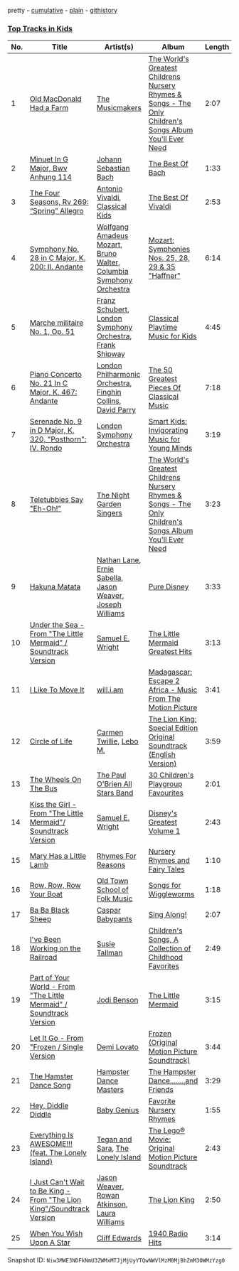 pretty - [cumulative](/playlists/cumulative/5BQyCxfPfCno0PuTqkZUgb.md) - [plain](/playlists/plain/5BQyCxfPfCno0PuTqkZUgb) - [githistory](https://github.githistory.xyz/mackorone/spotify-playlist-archive/blob/main/playlists/plain/5BQyCxfPfCno0PuTqkZUgb)

### [Top Tracks in Kids](https://open.spotify.com/playlist/5BQyCxfPfCno0PuTqkZUgb)

> 

| No. | Title | Artist(s) | Album | Length |
|---|---|---|---|---|
| 1 | [Old MacDonald Had a Farm](https://open.spotify.com/track/1SmPKOtxa32VN7aadce3S5) | [The Musicmakers](https://open.spotify.com/artist/5tpuZxtXHqCdBnAMsw0Cj7) | [The World's Greatest Childrens Nursery Rhymes & Songs \- The Only Children's Songs Album You'll Ever Need](https://open.spotify.com/album/6TyCH9F6W6OqPyINuRcQ5k) | 2:07 |
| 2 | [Minuet In G Major, Bwv Anhung 114](https://open.spotify.com/track/2suBTirPXfwU2CiKuhdGSY) | [Johann Sebastian Bach](https://open.spotify.com/artist/5aIqB5nVVvmFsvSdExz408) | [The Best Of Bach](https://open.spotify.com/album/7BeTWpmzWPGxhHFubqAjPh) | 1:33 |
| 3 | [The Four Seasons, Rv 269: “Spring” Allegro](https://open.spotify.com/track/5604ScxQQfhqnmCjKjqHoN) | [Antonio Vivaldi](https://open.spotify.com/artist/2QOIawHpSlOwXDvSqQ9YJR), [Classical Kids](https://open.spotify.com/artist/1kbL7hm9fOpTJovrRQ1tpO) | [The Best Of Vivaldi](https://open.spotify.com/album/0JvHeOmsLThT2etWtWonZ7) | 2:53 |
| 4 | [Symphony No\. 28 in C Major, K\. 200: II\. Andante](https://open.spotify.com/track/6VomLhMW8LMi6XJlb0BJ96) | [Wolfgang Amadeus Mozart](https://open.spotify.com/artist/4NJhFmfw43RLBLjQvxDuRS), [Bruno Walter](https://open.spotify.com/artist/1p4YAX8Nh6LiW3uPd49oAR), [Columbia Symphony Orchestra](https://open.spotify.com/artist/1iNPygduJOu0JnzasoDVLE) | [Mozart: Symphonies Nos\. 25, 28, 29 & 35 "Haffner"](https://open.spotify.com/album/7whdgcwipGDfRdzHWsjQtg) | 6:14 |
| 5 | [Marche militaire No\. 1, Op\. 51](https://open.spotify.com/track/2hBgtZWgkoQ9FVIwVIucGz) | [Franz Schubert](https://open.spotify.com/artist/2p0UyoPfYfI76PCStuXfOP), [London Symphony Orchestra](https://open.spotify.com/artist/5yxyJsFanEAuwSM5kOuZKc), [Frank Shipway](https://open.spotify.com/artist/5tbMGsuiJGQnMJdpfXS2Go) | [Classical Playtime Music for Kids](https://open.spotify.com/album/5MDNLfMFC1KgfGLKEbSFTk) | 4:45 |
| 6 | [Piano Concerto No\. 21 In C Major, K\. 467: Andante](https://open.spotify.com/track/0YBswQN8htY5YUpyW0G3IJ) | [London Philharmonic Orchestra](https://open.spotify.com/artist/3PfJE6ebCbCHeuqO4BfNeA), [Finghin Collins](https://open.spotify.com/artist/5QM7h12RUoqgBHiY5OBCZs), [David Parry](https://open.spotify.com/artist/2dfDjeZroUd3LWmSFrAZCD) | [The 50 Greatest Pieces Of Classical Music](https://open.spotify.com/album/6bT2a1Pf9bLkh0dOoempKR) | 7:18 |
| 7 | [Serenade No\. 9 in D Major, K\. 320, "Posthorn": IV\. Rondo](https://open.spotify.com/track/6QtPTYnNwGRaOWiKxCTsQD) | [London Symphony Orchestra](https://open.spotify.com/artist/5yxyJsFanEAuwSM5kOuZKc) | [Smart Kids: Invigorating Music for Young Minds](https://open.spotify.com/album/16yyG4y6CzkLuxxQVlfBVd) | 3:19 |
| 8 | [Teletubbies Say "Eh\-Oh!"](https://open.spotify.com/track/6oHP3YfRoGmfKWfMmrLN6b) | [The Night Garden Singers](https://open.spotify.com/artist/02a37HJq6Mnat5YTtS8Chb) | [The World's Greatest Childrens Nursery Rhymes & Songs \- The Only Children's Songs Album You'll Ever Need](https://open.spotify.com/album/6TyCH9F6W6OqPyINuRcQ5k) | 3:23 |
| 9 | [Hakuna Matata](https://open.spotify.com/track/6OCR7t6wpkcblCtuGdChhd) | [Nathan Lane](https://open.spotify.com/artist/0P0do9GwiSgweSF6Ui3mrv), [Ernie Sabella](https://open.spotify.com/artist/0RH6EMxqfzCEB7QCSKQ4xr), [Jason Weaver](https://open.spotify.com/artist/5UdPkKWd8YNR5xGcmqH9QJ), [Joseph Williams](https://open.spotify.com/artist/5xk0kRuXn1zToTHpHAqpui) | [Pure Disney](https://open.spotify.com/album/54XqoB2iFVMeugL4NKKhQl) | 3:33 |
| 10 | [Under the Sea \- From "The Little Mermaid" / Soundtrack Version](https://open.spotify.com/track/6WXF2wCb3yeTuoGFyP7U5C) | [Samuel E\. Wright](https://open.spotify.com/artist/6Id8rcDNyBXPcgKQVfQ8rX) | [The Little Mermaid Greatest Hits](https://open.spotify.com/album/3fEvkXjnmWNotOWFrhnVjP) | 3:13 |
| 11 | [I Like To Move It](https://open.spotify.com/track/1VQ2FdkDQ6CnoxxIIomVWK) | [will.i.am](https://open.spotify.com/artist/085pc2PYOi8bGKj0PNjekA) | [Madagascar: Escape 2 Africa \- Music From The Motion Picture](https://open.spotify.com/album/6xzALceHwgpeBIy1zSEx9d) | 3:41 |
| 12 | [Circle of Life](https://open.spotify.com/track/0GrhBz0am9KFJ20MN9o6Lp) | [Carmen Twillie](https://open.spotify.com/artist/6O3ZB5Cz5CNT3wQWouKcNJ), [Lebo M.](https://open.spotify.com/artist/0zp9qNDSeYi3QEodhcKAAA) | [The Lion King: Special Edition Original Soundtrack \(English Version\)](https://open.spotify.com/album/6V642KcHwzOSyYGwH58kgO) | 3:59 |
| 13 | [The Wheels On The Bus](https://open.spotify.com/track/5OGEQZc9OwaYIIKfA35bC9) | [The Paul O'Brien All Stars Band](https://open.spotify.com/artist/4yHvX6BSc9IUxGOQLQdEEl) | [30 Children's Playgroup Favourites](https://open.spotify.com/album/5vQmTO1D45DMUfSR3wOh1B) | 2:01 |
| 14 | [Kiss the Girl \- From "The Little Mermaid"/ Soundtrack Version](https://open.spotify.com/track/5yxwEIMUMv9re3fsVDIZ9A) | [Samuel E\. Wright](https://open.spotify.com/artist/6Id8rcDNyBXPcgKQVfQ8rX) | [Disney's Greatest Volume 1](https://open.spotify.com/album/4xNCqk5KdkOQvdbaepGjTY) | 2:43 |
| 15 | [Mary Has a Little Lamb](https://open.spotify.com/track/2Ef55k82eUB4RnS1mckgPg) | [Rhymes For Reasons](https://open.spotify.com/artist/2ZY6UbKeVVWZ6gFMbwOIpj) | [Nursery Rhymes and Fairy Tales](https://open.spotify.com/album/0WPr0fMC7kQydcprIrzrXQ) | 1:10 |
| 16 | [Row, Row, Row Your Boat](https://open.spotify.com/track/3xh0W2HEfUNiYarHxyFcXi) | [Old Town School of Folk Music](https://open.spotify.com/artist/68xJjwAFcVSDmF9vTlnqi8) | [Songs for Wiggleworms](https://open.spotify.com/album/361VyP0uvGvbL8WdMnjAHt) | 1:18 |
| 17 | [Ba Ba Black Sheep](https://open.spotify.com/track/6rqY8aewgPpg4ILN96vo3f) | [Caspar Babypants](https://open.spotify.com/artist/4wwj0BGZ6T61LB1jBWdo0n) | [Sing Along!](https://open.spotify.com/album/6tFVwNrOsPIeRYRfuvVfsy) | 2:07 |
| 18 | [I've Been Working on the Railroad](https://open.spotify.com/track/7zLROKCX0LOiUQTqWqCurS) | [Susie Tallman](https://open.spotify.com/artist/3Sz0QcctlhJ47VT4T6Jlm7) | [Children's Songs, A Collection of Childhood Favorites](https://open.spotify.com/album/2hpCXcI0vyikYLQpkpxEi8) | 2:49 |
| 19 | [Part of Your World \- From "The Little Mermaid" / Soundtrack Version](https://open.spotify.com/track/5J4pDyvjRrYfcgHetKjKSj) | [Jodi Benson](https://open.spotify.com/artist/4mmMtabvFCKA6HfmVmitNH) | [The Little Mermaid](https://open.spotify.com/album/4YTduhQWfS0pOzQC4o0HcG) | 3:15 |
| 20 | [Let It Go \- From "Frozen / Single Version](https://open.spotify.com/track/0bTnB8YDYijhQbSWwpQYDU) | [Demi Lovato](https://open.spotify.com/artist/6S2OmqARrzebs0tKUEyXyp) | [Frozen \(Original Motion Picture Soundtrack\)](https://open.spotify.com/album/19dqa2yIehtaN4kBwpSEvP) | 3:44 |
| 21 | [The Hamster Dance Song](https://open.spotify.com/track/0t8vGVdJaU93uQYMNqViyf) | [Hampster Dance Masters](https://open.spotify.com/artist/3ZLMMHol7LDztLOrybTysw) | [The Hampster Dance........and Friends](https://open.spotify.com/album/3F2xfhgiMwtbLocLCSKOLB) | 3:29 |
| 22 | [Hey, Diddle Diddle](https://open.spotify.com/track/6Lb0zfbzPXY7eu1uYSBObl) | [Baby Genius](https://open.spotify.com/artist/4PYR42r4ippeZ5LLqJpm9f) | [Favorite Nursery Rhymes](https://open.spotify.com/album/4C1cUt5ZPlob47Sqo1Byg0) | 1:55 |
| 23 | [Everything Is AWESOME!!! \(feat\. The Lonely Island\)](https://open.spotify.com/track/3BaEKTqmjehu2qMDcv4UGk) | [Tegan and Sara](https://open.spotify.com/artist/5e1BZulIiYWPRm8yogwUYH), [The Lonely Island](https://open.spotify.com/artist/1f5GqyOPo0CkotzzRwviBu) | [The Lego® Movie: Original Motion Picture Soundtrack](https://open.spotify.com/album/4dt9zkhCdk7AwpYDSlyVyW) | 2:43 |
| 24 | [I Just Can't Wait to Be King \- From "The Lion King"/Soundtrack Version](https://open.spotify.com/track/0qxtQ8rf3W1nId3D2r0xH4) | [Jason Weaver](https://open.spotify.com/artist/5UdPkKWd8YNR5xGcmqH9QJ), [Rowan Atkinson](https://open.spotify.com/artist/5U4QDnlOlmZx9MHV45EoDE), [Laura Williams](https://open.spotify.com/artist/6wIj7GdxBjFtw6ySpzazwo) | [The Lion King](https://open.spotify.com/album/3YA5DdB3wSz4pdfEXoMyRd) | 2:50 |
| 25 | [When You Wish Upon A Star](https://open.spotify.com/track/2G6P7msbFcZL1jNSbWPv6k) | [Cliff Edwards](https://open.spotify.com/artist/0aeRagbqQCOKkVURrvcMrn) | [1940 Radio Hits](https://open.spotify.com/album/52i96f3mnLu92RgFaYnS9y) | 3:14 |

Snapshot ID: `Niw3MWE3NDFkNmU3ZWMxMTJjMjUyYTQwNWVlMzM0MjBhZmM3OWMzYzg0`